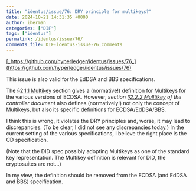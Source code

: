 ```yaml
---
title: "identus/issue/76: DRY principle for multikeys?"
date: 2024-10-21 14:31:35 +0000
author: iherman
categories: ["DIF"]
tags: ["identus"]
permalink: /identus/issue/76/
comments_file: DIF-identus-issue-76_comments
---
```


[_https://github.com/hyperledger/identus/issues/76_](https://github.com/hyperledger/identus/issues/76)

This issue is also valid for the EdDSA and BBS specifications.

The [§2.1.1 Multikey](https://www.w3.org/TR/vc-di-ecdsa/#multikey) section gives a (normative!) definition for Multikeys for the various versions of ECDSA. However, _section [§2.2.2 Mulltikey](https://www.w3.org/TR/controller-document/#multikey) of the controller document_ also defines (normatively!) not only the concept of Multikeys, but also its specific definitions for ECDSA/EdDSA/BBS.

I think this is wrong, it violates the DRY principles and, worse, it may lead to discrepancies. (To be clear, I did not see any discrepancies today.) In the current setting of the various specifications, I believe the right place is the CD specification. 

(Note that the DID spec possibly adopting Multikeys as one of the standard key representation. The Multikey definition is relevant for DID, the cryptosuites are not...) 

In my view, the definition should be removed from the ECDSA (and EdDSA and BBS) specification. 